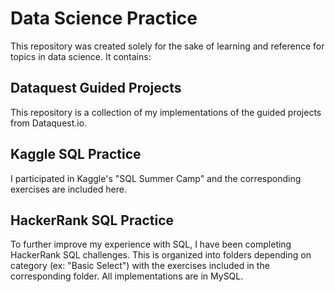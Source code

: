# Data Science Practice

This repository was created solely for the sake of learning and reference for topics in data science. It contains:

##  Dataquest Guided Projects

This repository is a collection of my implementations of the guided projects from Dataquest.io.

## Kaggle SQL Practice

I participated in Kaggle's "SQL Summer Camp" and the corresponding exercises are included here.

## HackerRank SQL Practice

To further improve my experience with SQL, I have been completing HackerRank SQL challenges. This is organized into folders depending on category (ex: "Basic Select") with the exercises included in the corresponding folder. All implementations are in MySQL.
